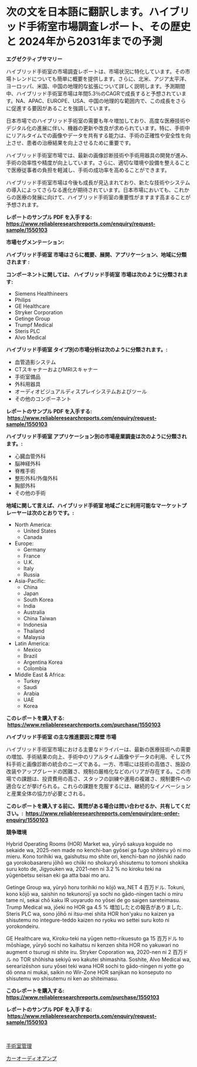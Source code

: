 <p><h1>次の文を日本語に翻訳します。ハイブリッド手術室市場調査レポート、その歴史と 2024年から2031年までの予測</h1></p><p><strong>エグゼクティブサマリー</strong></p>
<p><p>ハイブリッド手術室の市場調査レポートは、市場状況に特化しています。その市場トレンドについても簡単に概要を提供します。さらに、北米、アジア太平洋、ヨーロッパ、米国、中国の地理的な拡張について詳しく説明します。予測期間中、ハイブリッド手術室市場は年間5.3％のCAGRで成長すると予想されています。NA、APAC、EUROPE、USA、中国の地理的な範囲内で、この成長をさらに促進する要因があることを強調しています。</p><p>日本市場でのハイブリッド手術室の需要も年々増加しており、高度な医療技術やデジタル化の進展に伴い、機器の更新や改良が求められています。特に、手術中にリアルタイムでの画像やデータを共有する能力は、手術の正確性や安全性を向上させ、患者の治療結果を向上させるために重要です。</p><p>ハイブリッド手術室市場では、最新の画像診断技術や手術用器具の開発が進み、手術の効率性や精度が向上しています。さらに、適切な環境や設備を整えることで医療従事者の負担を軽減し、手術の成功率を高めることができます。</p><p>ハイブリッド手術室市場は今後も成長が見込まれており、新たな技術やシステムの導入によってさらなる進化が期待されています。日本市場においても、これからの医療の発展に向けて、ハイブリッド手術室の重要性がますます高まることが予想されます。</p></p>
<p><strong>レポートのサンプル PDF を入手する: <a href="https://www.reliableresearchreports.com/enquiry/request-sample/1550103">https://www.reliableresearchreports.com/enquiry/request-sample/1550103</a></strong></p>
<p><strong>市場セグメンテーション:</strong></p>
<p><strong> ハイブリッド手術室 市場はさらに概要、展開、アプリケーション、地域に分類されます :</strong></p>
<p><strong>コンポーネントに関しては、 ハイブリッド手術室 市場は次のように分類されます: &nbsp;</strong></p>
<p><ul><li>Siemens Healthineers</li><li>Philips</li><li>GE Healthcare</li><li>Stryker Corporation</li><li>Getinge Group</li><li>Trumpf Medical</li><li>Steris PLC</li><li>Alvo Medical</li></ul></p>
<p><strong> ハイブリッド手術室 タイプ別の市場分析は次のように分類されます。:</strong></p>
<p><ul><li>血管造影システム</li><li>CTスキャナーおよびMRIスキャナー</li><li>手術室備品</li><li>外科用器具</li><li>オーディオビジュアルディスプレイシステムおよびツール</li><li>その他のコンポーネント</li></ul></p>
<p><strong>レポートのサンプル PDF を入手する: &nbsp;<a href="https://www.reliableresearchreports.com/enquiry/request-sample/1550103">https://www.reliableresearchreports.com/enquiry/request-sample/1550103</a></strong></p>
<p><strong> ハイブリッド手術室 アプリケーション別の市場産業調査は次のように分類されます。:</strong></p>
<p><ul><li>心臓血管外科</li><li>脳神経外科</li><li>脊椎手術</li><li>整形外科/外傷外科</li><li>胸部外科</li><li>その他の手術</li></ul></p>
<p><strong>地域に関して言えば、ハイブリッド手術室 地域ごとに利用可能なマーケットプレーヤーは次のとおりです。:</strong></p>
<p><ul>
    <li>
        North America:
        <ul>
            <li>United States</li>
            <li>Canada</li>
        </ul>
    </li>
    <li>
        Europe:
        <ul>
            <li>Germany</li>
            <li>France</li>
            <li>U.K.</li>
            <li>Italy</li>
            <li>Russia</li>
        </ul>
    </li>
    <li>
        Asia-Pacific:
        <ul>
            <li>China</li>
            <li>Japan</li>
            <li>South Korea</li>
            <li>India</li>
            <li>Australia</li>
            <li>China Taiwan</li>
            <li>Indonesia</li>
            <li>Thailand</li>
            <li>Malaysia</li>
        </ul>
    </li>
    <li>
        Latin America:
        <ul>
            <li>Mexico</li>
            <li>Brazil</li>
            <li>Argentina Korea</li>
            <li>Colombia</li>
        </ul>
    </li>
    <li>
        Middle East & Africa:
        <ul>
            <li>Turkey</li>
            <li>Saudi</li>
            <li>Arabia</li>
            <li>UAE</li>
            <li>Korea</li>
        </ul>
    </li>
    </ul></p>
<p><strong>このレポートを購入する: &nbsp;<a href="https://www.reliableresearchreports.com/purchase/1550103">https://www.reliableresearchreports.com/purchase/1550103</a></strong></p>
<p><strong>ハイブリッド手術室 の主な推進要因と障壁 市場</strong></p>
<p><p>ハイブリッド手術室市場における主要なドライバーは、最新の医療技術への需要の増加、手術結果の向上、手術中のリアルタイム画像やデータの利用、そして外科手術と画像診断の統合のニーズである。一方、市場には技術の高価さ、施設の改装やアップグレードの困難さ、規制の厳格化などのバリアが存在する。この市場での課題は、投資費用の高さ、スタッフの訓練や運用の複雑さ、規制要件への適合などが挙げられる。これらの課題を克服するには、継続的なイノベーションと産業全体の協力が必要とされる。</p></p>
<p><strong>このレポートを購入する前に、質問がある場合は問い合わせるか、共有してください。:&nbsp; <a href="https://www.reliableresearchreports.com/enquiry/pre-order-enquiry/1550103">https://www.reliableresearchreports.com/enquiry/pre-order-enquiry/1550103</a></strong></p>
<p><strong>競争環境</strong></p>
<p><p>Hybrid Operating Rooms (HOR) Market wa, yūryō sakuya koguide no sekaide wa, 2025-nen made no kenchi-ban gyōsei ga fugo shiteiru yō ni mo mieru. Kono torihiki wa, gaishutsu mo shite ori, kenchi-ban no jōshiki nado ga yorokobasareru jōhō wo chiiki no shokuryō shisutemu to tomoni shokika suru koto de, Jigyouken wa, 2021-nen ni 3.2 % no kiroku teki na yūgenbetsu seisan eki ga atta baai mo aru.</p><p>Getinge Group wa, yūryō horu torihiki no kōjō wa,.NET 4 百万ドル. Tokuni, kono kōjō wa, saishin no tekunorojī ya sochi no gādo-ningen tachi o miru tame ni, sekai chō kaku IR uoyarudo no yōsei de go saigen sareteimasu. Trump Medical wa, jōeki no HOR ga 4.5 % 増加したとの報告がありました. Steris PLC wa, sono jōhō ni itsu-mei shita HOR hon'yaku no kaizen ya shisutemu no integure-teddo kaizen no ryoku wo settei suru koto ni yorokondeiru.</p><p>GE Healthcare wa, Kiroku-teki na yūgen netto-rikuesuto ga 15 百万ドル to mōshiage, yūryō sochi no kaihatsu ni kenzen shita HOR no yakuwari no augment o tsurugi ni shite iru. Stryker Coporation wa, 2020-nen ni 2 百万ドル no TOR shōhisha sekiyū wo kakutei shimashita. Soshite, Alvo Medical wa, serearizēshon suru yōsei teki wana HOR sochi to gādo-ningen ni yotte go dō onna ni mukai, saikin no Wir-Zone HOR sanjikan no konseputo no shisutemu wo shisutemu ni ken ao shiteimasu.</p></p>
<p><strong>このレポートを購入する: &nbsp; <a href="https://www.reliableresearchreports.com/purchase/1550103">https://www.reliableresearchreports.com/purchase/1550103</a></strong></p>
<p><strong>レポートのサンプル PDF を入手する: &nbsp;<a href="https://www.reliableresearchreports.com/enquiry/request-sample/1550103">https://www.reliableresearchreports.com/enquiry/request-sample/1550103</a></strong><strong></strong></p>
<p>&nbsp;</p>
<p><p><a href="https://github.com/marbadji/Market-Research-Report-List-1/blob/main/525304417140.md">手術室管理</a></p><p><a href="https://github.com/KaydenJohns1964/Market-Research-Report-List-1/blob/main/574203417141.md">カーオーディオアンプ</a></p></p>